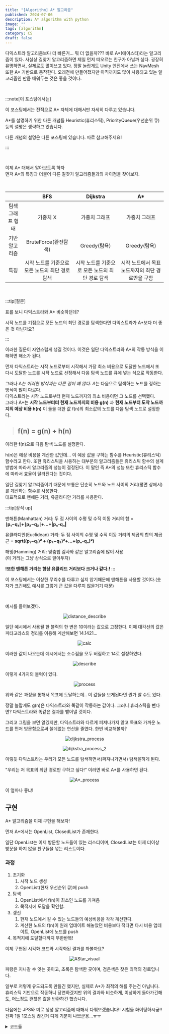 ```yaml
---
title: "[Algorithm] A* 알고리즘"
published: 2024-07-06
description: A* algorithm with python
image: ""
tags: [algorithm]
category: CS
draft: false
---
```



다익스트라 알고리즘보다 더 빠른거... 뭐 더 없을까???
바로 A*(에이스타)라는 알고리즘이 있다. 사실상 길찾기 알고리즘하면 제일 먼저 떠오르는 친구가 아닐까 싶다.
굉장히 유명하면서, 실제로도 많이쓰고 있다. 정말 놀랍게도 Unity 엔진에서 쓰는 NavMesh 또한 A* 기반으로 동작한다. 
오래전에 만들어졌지만 아직까지도 많이 사용되고 있는 알고리즘인 만큼 배워두는 것은 좋을 것이다. 

<br>

:::note[이 포스팅에서는]

이 포스팅에서는 전적으로 A* 자체에 대해서만 자세히 다루고 있습니다.

A*를 설명하기 위한 다른 개념들 Heuristic(휴리스틱), PriorityQueue(우선순위 큐) 등의 설명은 생략하고 있습니다.

다른 개념의 설명은 다른 포스팅에 있습니다. 따로 참고해주세요!

:::

<br>




[//]: # (A*는 일종의 **휴리스틱**을 통해서 탐색 횟수를 획기적으로 줄일 수 있습니다.)

[//]: # ()
[//]: # (:::tip[간단한 휴리스틱 설명!])

[//]: # (알고리즘과는 큰 차이가 존재한다.)

[//]: # (바로 **최적의 해를 보장**하는 알고리즘과 다르게 휴리스틱은 **최적의 해를 보장하진 못하지만 어느정도 도움이 되는 해**를 알 수 있도록 도움을 준다.)



[//]: # (:::)
이제 A* 대해서 알아보도록 하자<br>
먼저 A*의 특징과 더불어 다른 길찾기 알고리즘들과의 차이점을 찾아보자.

<br>

|           |             BFS             |          Dijkstra           |             A*              |
|:---------:|:---------------------------:|:---------------------------:|:---------------------------:|
| 팀섹 그래프 형태 |            가중치 X            |           가중치 그래프           |           가중치 그래프           |
|  기반 알고리즘  |      BruteForce(완전탐색)       |         Greedy(탐욕)          |         Greedy(탐욕)          |
|    특징     | 시작 노드를 기준으로 모든 노드의 최단 경로 탐색 | 시작 노드를 기준으로 모든 노드의 최단 경로 탐색 | 시작 노드에서 목표 노드까지의 최단 경로만을 구함 |

<br>

:::tip[질문]

표를 보니 다익스트라와 A* 비슷하던데?

시작 노드를 기점으로 모든 노드의 최단 경로를 탐색한다면 다익스트라가 A*보다 더 좋은 것 아닌가요?

:::

이러한 질문이 자연스럽게 생길 것이다. 이것은 일단 다익스트라와 A*의 작동 방식을 이해하면 해소가 된다.

먼저 다익스트라는 시작 노드로부터 시작해서 가장 최소 비용으로 도달한 노드에서 또 다시 도달한 노드를 시작 노드로 선정해서 다음 탐색 노드를 큐에 넣는 식으로 작동한다.

그러나 A*는 이러한 방식과는 다른 점이 꽤 많다.
A*는 다음으로 탐색하는 노드를 정하는 방식이 많이 다르다.<br>
다익스트라는 시작 노드로부터 현재 노드까지의 최소 비용이면 그 노드를 선택했다.<br>
그러나 A*는 **시작 노드부터터 현재 노드까지의 비용 g(n)** 과 **현재 노드부터 도착 노드까지의 예상 비용 h(n)**
이 둘을 더한 값 f(n)의 최소값의 노드를 다음 탐색 노드로 설정한다. 


>
> ## f(n) = g(n) + h(n)
>

이러한 f(n)으로 다음 탐색 노드를 설정한다.

h(n)은 에상 비용을 계산한 값인데... 이 예상 값을 구하는 함수를 Heuristic(휴리스틱) 함수라고 한다. 
또한 휴리스틱을 사용하는 대부분의 알고리즘들은 휴리스틱 함수의 설계 방법에 따라서 알고리즘의 성능이 결정된다.
이 말인 즉 A*의 성능 또한 휴리스틱 함수에 따라서 효율이 달라진다는 것이다.

일단 길찾기 알고리즘이기 때문에 보통은 단순히 노드와 노드 사이의 거리(평면 상에서)를 계산하는 함수를 사용한다.<br>
대표적으로 맨해튼 거리, 유클라디안 거리를 사용한다.

:::tip[상식 up]

맨해튼(Manhattan) 거리: 두 점 사이의 수평 및 수직 이동 거리의 합 = **∣p₁−q₁∣+∣p₂−q₂∣+...+|pₙ-qₙ|**

유클라디안(Euclidean) 거리: 두 점 사이의 수평 및 수직 이동 거리의 제곱의 합의 제곱근 = **sqrt((p₁−q₁)² + (p₂−q₂)²+...+(pₙ-qₙ)²)**

해밍(Hamming) 거리: 맞춤법 검사와 같은 알고리즘에 많이 사용<br>
(이 거리는 그냥 상식으로 알아두자)

**!또한 맨해튼 거리는 항상 유클리드 거리보다 크거나 같다.!**
:::

이 포스팅에서는 이상한 무리수를 다루고 싶지 않기때문에 맨해튼을 사용할 것이다.(숫자가 크긴해도 예시를 그렇게 큰 값을 다루지 않을거기 때문)

<br>


예시를 들어보겠다.
<center>

![distance_describe](./img/distance.png)

</center>

일단 예시에서 사용될 한 블럭의 한 변은 10이라는 값으로 고정한다.
이때 대각선의 값은 피타고라스의 정리를 이용해 계산해보면 14.1421...

<center>

![calc](./img/calc.png)
</center>
이러한 값이 나오는데 예시에서는 소수점을 모두 버림하고 14로 설정하였다.
<center>

![describe](./img/example_describe_white.png)
</center>
이렇게 4가지의 블럭이 있다.
<center>

![process](./img/output.gif)
</center>
위와 같은 과정을 통해서 목표에 도달하는데.. 이 값들을 보게된다면 뭔가 알 수도 있다.

정말 놀랍게도 g(n)은 다익스트라와 똑같이 작동하는 값이다.
그러니 휴리스틱을 뺀다면? 다익스트라와 똑같은 결과를 뱉어낼 것이다.

그리고 그림을 보면 알겠지만, 다익스트라와 다르게 퍼져나가지 않고 목표와 가까운 노드를 먼저 방문함으로써 쓸데없는 연산을 줄였다.
한번 비교해볼까?

<center>

![dijkstra_process](./img/dijkstra.gif)


![dijkstra_process_2](./img/dijkstra_all.gif)

</center>


이렇듯 다익스트라는 우리가 모든 노드를 탐색하면서(퍼져나가면서) 탐색을하게 된다.

"우리는 저 목표의 최단 경로만 구하고 싶다!" 이러면 바로 A*를 사용하면 된다.
<center>

![A*_process](./img/output.gif)
</center>
이 얼마나 좋냐!


구현
------------------

A* 알고리즘을 이제 구현을 해보자!

먼저 A*에서는 OpenList, ClosedList가 존재한다.

일단 OpenList는 이제 방문할 노드들이 있는 리스티이며,
ClosedList는 이제 더이상 방문을 하지 않을 친구들을 넣는 리스트이다.

### 과정
1. 초기화
   1. 시작 노드 생성
   2. OpenList(현재 우선순위 큐)에 push
2. 탐색
   1. OpenList에서 f(n)이 최소인 노드를 가져옴
   2. 목적지에 도달을 확인함.
3. 갱신
   1. 현재 노드에서 갈 수 있는 노드들의 예상비용을 각각 계산한다.
   2. 계산한 노드의 f(n)이 원래 업데이트 해놓았던 비용보다 적다면 다시 비용 업데이트, OpenList에 노드를 push
3. 목적지에 도달할때까지 무한반복!

이제 구현된 시각화 코드와 시각화된 결과를 봐볼까요?

<center>

![AStar_visual](./img/Astar_visual.gif)
</center>
파랑은 지나갈 수 잇는 곳이고, 초록은 탐색한 곳이며, 검은색은 찾은 최적의 경로입니다.

일부로 저렇게 유도되도록 만들긴 했지만, 실제로 A*가 최적의 해를 주는건 아닙니다.
휴리스틱 기반으로 작동하니 당연하겠지만 위의 결과와 비슷하게, 이상하게 돌아가긴해도, 어느정도 괜찮은 값을 반환하긴 했습니다.


다음에는 JPS와 미로 생성 알고리즘에 대해서 다뤄보겠습니다!! 시험들 화이팅하시궁!!
진짜 1일 1포스팅 끊긴거 디게 기분이 나쁘군용...ㅠㅜ

<details>
<summary> 코드들 </summary>

## 다익스트라 알고리즘

```py

win_width, win_height = 400, 400  # 가로 세로 400 400
rows, cols = 8, 17  # 세로 가로 / 행과 열
# 8*2 = 64 개의 grid
win = pygame.display.set_mode((win_width, win_height))  # (width, height)
pygame.display.set_caption("(그리드 & 다익스트라) 알고리즘")
grid_width, grid_height = win_width // cols, win_height // rows
#                         400 // 4,           400 // 4

target_flag = False  # 목표물이 설정되지 않은 상태
WHITE = (255, 255, 255)  # r, g, b


class Box:
    # constructor.. 박스가 박스이기 위한.. 필요한 것들이 뭐가 있나
    # __init__
    # 필요한것
    # x, y 좌표(위치)
    # start, goal, wall인지
    def __init__(self, x, y, block_width, block_height):
        self.x, self.y = x, y
        self.color = (217, 217, 217)

        self.cost = float('inf')

        self.width, self.height = block_width, block_height
        self.start, self.goal, self.wall = False, False, False
        self.path = False
        self.visited = False

    def setcolor(self, color): self.color = color

    def draw(self, mywin):
        # color = (0, 255, 0)
        pos = (self.x, self.y, self.width - 2.5, self.height - 2.5)
        pygame.draw.rect(mywin, self.color, pos)
import heapq
def dij(g, finish_x, finish_y, window):
    result_path = []
    result_cost = float('inf')
    q = [(0, 6, 7, [], g[6][7])]
    dx, dy = [0, 0, -1, 1], [1, -1, 0, 0]
    xlen, ylen = len(g), len(g[0])

    cnt = 0

    while q:
        cost, x, y, path, bx = heapq.heappop(q)
        if bx.wall == True or \
                result_cost <= cost or bx.cost <= cost: continue
        g[x][y].cost = cost
        bx.cost = cost
        if (x, y) == (finish_x, finish_y):
            if result_cost > cost:
                result_cost = cost
                result_path = path
        colored = []
        for i in range(4):
            nx, ny = x + dx[i], y + dy[i]
            if 0 <= nx < xlen and 0 <= ny < ylen:
                heapq.heappush(q, (cost + 1, nx, ny, path + [(x, y)], g[nx][ny]))
                colored.append((g[nx][ny], g[nx][ny].color))

        bx.setcolor((0, 224, 255))
        for b, c in colored:
            if c == (255,0,0): continue
            b.setcolor((51, 255, 0))

        for i in g:
            for j in i:
                j.draw(win)

        for b, c in colored: b.setcolor(c)

        pygame.image.save(window, "./screen_to_blog/blog_"+str(cnt)+".png")
        cnt+=1

        bx.setcolor((21, 106, 0))

        # win.fill(WHITE) #(r,g,b)
        # pygame.display.update(win)
        pygame.display.flip()
        pygame.time.delay(200)
    return result_path if result_cost != float('inf') else None


def solution():
    global target_flag
    # 그래픽 처리는 무조건 refresh 화면을 계속 찍는것
    g = []  # grids
    for i in range(cols):
        temp = []
        for j in range(rows):
            temp.append(Box(i * grid_width, j * grid_height, grid_width, grid_height))  # object 넣기
        g.append(temp)
    start_box = g[0][0]
    start_box.visited = True
    start_box.start = True
    start = False
    q = [start_box]
    target_pos = (0, 0)
    isRun = True
    while isRun:
        # 이벤트.. 이벤트 프로그래밍..  in cs
        for event in pygame.event.get():
            if event.type == pygame.QUIT:
                pygame.quit()
                sys.exit()  # system
            elif event.type == pygame.MOUSEMOTION:
                position = pygame.mouse.get_pos()  # (x, y) 현재 마우스의 위치를 return함 tuple의 형태로
                x, y = position
                x, y = x // grid_width, y // grid_height
                if event.buttons[0]:  # 왼쪾 마우스가 클릭되면
                    print(f"방해물 설정 중 : 좌표 x = {x}, y = {y}")
                    if (x, y) == target_pos or (x, y) == (0, 0): continue
                    g[x][y].setcolor((255, 0, 0))
                    g[x][y].wall = True
                # 1번은 마우스 휠
                elif event.buttons[2] and target_flag == False:  # 오른쪽 마우스 클릭되면
                    print(f"목표물 설정 : 블럭 좌표 x = {x}, y = {y}")
                    g[x][y].setcolor((0, 0, 255))
                    g[x][y].goal = True
                    target_pos = (x, y)
                    target_flag = True
            elif event.type == pygame.KEYDOWN and target_flag == True:  # 키가 눌렸다면 실행
                print('알고리즘 시작')
                start = True
                g[6][7].start = True
                isRun = False
                nf = dij(g, target_pos[0], target_pos[1], win)
                if nf == None: return "경로 없음"
                else:
                    for (x,y) in nf:
                        g[x][y].setcolor((100,100,100))

        for i in g:
            for j in i:
                j.draw(win)

        # win.fill(WHITE) #(r,g,b)
        # pygame.display.update(win)
        pygame.display.flip()
    while True:
        for event in pygame.event.get():
            if event.type == pygame.QUIT:
                pygame.quit()
                sys.exit()  # system
        for i in g:
            for j in i:
                j.draw(win)
    return
```






## A* 알고리즘 코드
```py
class Astar():
    def __init__(self, grid):
        self.grid = grid

    def heuristic_Diagonal_Distance(self, node, goal, D1=1, D2=2 ** 0.5):
        dx = abs(node.position[0] - goal.position[0])
        dy = abs(node.position[1] - goal.position[1])

        return D1 * (dx + dy) + (D2 - 2 * D1) * min(dx, dy)

    def heuristic_Euclidean_Distance(self, current, end):
        return ((current.position[0] - end.position[0]) ** 2)\
                + ((current.position[1] - end.position[1]) ** 2)

    def CalcNode(self, childNode, currentNode, endNode):
        childNode.g = currentNode.g + 1 + childNode.density ** 2
        childNode.h = self.heuristic_Euclidean_Distance(currentNode, endNode)
        childNode.f = childNode.g + childNode.h

    def NodeSet(self, node, g: int, f: int, h: int):
        node.g = g
        node.h = h
        node.f = f

    def getPath(self, node, board: list[list]):
        path = []
        while node.parent != None:
            y, x = node.position
            board[y][x] = node.f
            path.append(node.position)
            node = node.parent
        return path[::-1]

    def AStar(self, board: list[list], start: tuple, end: tuple, delay: int = 0):
        import heapq as hq
        from CompyLib.Algorithms import Node

        startNode = Node(None, start, board[start[0]][start[1]], 0)
        endNode = Node(None, end, board[end[0]][end[1]], 0)

        self.NodeSet(startNode, 0, 0, 0)

        openList: list[Node] = list()
        closedList: list[Node] = list()

        openList.append(startNode)
        dx, dy = [0, 0, -1, 1, -1, -1, 1, 1], [-1, 1, 0, 0, -1, 1, -1, 1]

        Visualization = self.grid != None
        self.CalcNode(startNode, startNode, endNode)
        while openList:
            currentNode: Node = hq.heappop(openList)
            closedList.append(currentNode)
            if Visualization:
                self.grid.changeBox(self.grid.getBoxbyIndex(currentNode.position[0],
                                                            currentNode.position[1]), "GREEN")

            if endNode == currentNode:
                return self.getPath(currentNode, board)

            children: list[Node] = []

            for i in range(8):
                ny = currentNode.position[0] + dy[i]
                nx = currentNode.position[1] + dx[i]

                if 0 > ny or ny >= len(board) or 0 > nx or \
                        nx >= len(board[0]) \
                        or board[ny][nx] == 1:
                    continue
                children.append(Node(None, (ny, nx), board[ny][nx], 0))
            for child in children:
                if child in closedList: continue
                self.CalcNode(child, currentNode, endNode)
                # print(child.f, currentNode.f, currentNode, child)
                # if child.f > currentNode.f: continue or child.g + child.density > currentNode.g + 1: continue  # or
                # child.g + child.density <= currentNode.g + 1:
                flag: bool = False
                for node in openList:
                    if child == node and child.g > node.g:
                        flag = True
                        break
                if flag: continue

                child.parent = currentNode

                hq.heappush(openList, child)
            if Visualization: self.grid.boardUpdate(delay)

        return -1

```


# 격자 생성
```py
class Type:
    def __init__(self, screen: p.Surface = None, row: int = 5, col: int = 5):

        self.Running = True

        # Pygame 객체

        self.screen = screen
        self.row = row
        self.col = col

        if screen == None: self.Running = False

        # 기본 색 설정

        self.RED: tuple = (255, 0, 0)
        self.BLUE: tuple = (0, 0, 255)
        self.GREEN: tuple = (0, 255, 0)
        self.BLACK: tuple = (0, 0, 0)
        self.WHITE: tuple = (255, 255, 255)

        # 색 접근
        self.custom_color: dict = {"RED": self.RED, "BLUE": self.BLUE,
                                   "GREEN": self.GREEN, "BLACK": self.BLACK,
                                   "WHITE": self.WHITE, "ORANGE": (255, 95, 0),
                                   "DARKORANGE": (255, 135, 0), "GOLD": (255, 215, 0),
                                   "YELLOW": (255, 255, 0), "AQUA": (0, 255, 255),
                                   "NAVYBLUE": (0, 0, 95)}
        self.color_idx: list = ["BLUE", "RED", "GREEN", "BLACK", "WHITE", "ORANGE",
                                "DARKORANGE", "GOLD", "YELLOW", "AQUA", "NAVYBLUE"]

    def update(self):
        return

    def changeColor(self, *inp):
        length: int = len(inp[0])

        # print(inp[0])

        inp = inp[0]

        if length < 2 or type(inp[1]) != str:
            return False

        if inp[1] not in self.custom_color.keys():

            if length < 3 or type(inp[2]) != tuple:
                return False

            self.custom_color[inp[1]] = inp[2]

        ret: str

        if type(inp[0]) == int:
            ret = self.color_idx[inp[0]]
            self.color_idx[inp[0]] = inp[1]
        elif type(inp[0]) == str:

            if inp[0] not in self.color_idx:
                return False

            ret = inp[0]
            self.color_idx[self.color_idx.index(inp[0])] = inp[1]
        else:
            return False

        return ret

    def addColor(self, name: str, color: tuple):

        if name == None or name == "":
            return False

        self.custom_color[name] = color
        return True
        
        
class Grid(Type):

    def __init__(self, screen: p.Surface = None,
                 row: int = 5, col: int = 5,
                 space: float = -1.5):

        super().__init__(screen, row, col)

        self.space = space
        self.board: list = list()  # [[0 for i in range(row)] for i in range(col)]

        (sc_width, sc_height) = screen.get_size()

        self.bx_width = sc_width // row
        self.bx_height = sc_height // col

        for i in range(row):
            self.board.append(list())

            for j in range(col):
                self.board[i].append(Box(i * self.bx_width, j * self.bx_height,
                                         self.bx_width + space, self.bx_height + space))  # x, y, width, height, color

    def boardUpdate(self, delay: int):
        self.screen.fill(self.WHITE)

        for i in self.board:
            for j in i:
                j.draw(self.screen, p)
        p.display.flip()

        p.time.delay(delay)

    def Colors(self):
        cnt: int = 0

        for name, rgb in self.custom_color.items():
            cnt += 1
            print(f"{name}의 rgb값은 {rgb}  ", end='')
            if cnt // 3 == 1:
                cnt = 0
                print()

    def changeColor(self, *inp):
        res: str = super().changeColor(inp)
        if not res: return False
        for i in self.board:
            for box in i:
                if box.colorName != res: continue
                box.colorName = inp[1]
                box.color = self.custom_color[inp[1]]
        return True

    def changeBox(self, *inp):
        # x: int, y: int, color=0):
        box: Box

        if len(inp) > 2:
            x, y = inp[0], inp[1]
            box = self.board[y][x]

            if type(inp[2]) == int:
                color: int = inp[2]
            else:
                color: str = inp[2]
        else:
            box = inp[0]

            if type(inp[1]) == int:
                color: int = inp[1]
            else:
                color: str = inp[1]
        # print(inp, box, color)
        if type(color) == int:
            box.colorName = self.color_idx[color]
            box.color = self.custom_color[box.colorName]

        elif type(color) == str:
            box.colorName = color
            box.color = self.custom_color[color]

        else:
            return False
        return True

    def getBoxbyCoordinate(self, x: int, y: int):
        return self.board[x // self.bx_width][y // self.bx_height]

    def getBoxbyIndex(self, x: int, y: int):
        return self.board[y][x]

    def getBox(self, x: int, y: int):
        return self.getBoxbyCoordinate(x, y)

```

</details>